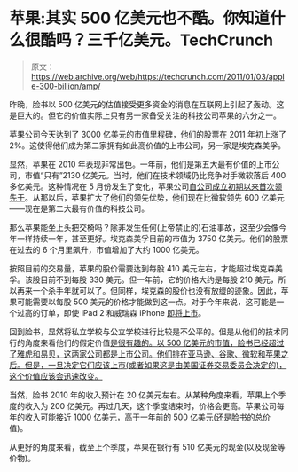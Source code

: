 # 苹果:其实 500 亿美元也不酷。你知道什么很酷吗？三千亿美元。TechCrunch

> 原文：<https://web.archive.org/web/https://techcrunch.com/2011/01/03/apple-300-billion/amp/>

 <amp-img src="https://web.archive.org/web/20230130122628im_/https://techcrunch.com/wp-content/uploads/2011/01/11.png?w=211" class="attachment-post-thumbnail size-post-thumbnail wp-post-image amp-wp-enforced-sizes i-amphtml-layout-intrinsic i-amphtml-layout-size-defined" alt="" srcset="https://web.archive.org/web/20230130122628im_/https://techcrunch.com/wp-content/uploads/2011/01/11.png 211w, https://web.archive.org/web/20230130122628im_/https://techcrunch.com/wp-content/uploads/2011/01/11.png?resize=150,108 150w, https://web.archive.org/web/20230130122628im_/https://techcrunch.com/wp-content/uploads/2011/01/11.png?resize=50,36 50w" layout="intrinsic" i-amphtml-layout="intrinsic"><i-amphtml-sizer class="i-amphtml-sizer"></i-amphtml-sizer></amp-img> 

 <amp-img class="alignright size-full wp-image-259802 amp-wp-enforced-sizes i-amphtml-layout-intrinsic i-amphtml-layout-size-defined" title="a" src="https://web.archive.org/web/20230130122628im_/https://techcrunch.com/wp-content/uploads/2011/01/a.png" alt="" srcset="https://web.archive.org/web/20230130122628im_/https://techcrunch.com/wp-content/uploads/2011/01/a.png 310w, https://web.archive.org/web/20230130122628im_/https://techcrunch.com/wp-content/uploads/2011/01/a.png?resize=150,67 150w, https://web.archive.org/web/20230130122628im_/https://techcrunch.com/wp-content/uploads/2011/01/a.png?resize=300,134 300w, https://web.archive.org/web/20230130122628im_/https://techcrunch.com/wp-content/uploads/2011/01/a.png?resize=50,22 50w" layout="intrinsic" i-amphtml-layout="intrinsic"><i-amphtml-sizer class="i-amphtml-sizer"></i-amphtml-sizer></amp-img> 昨晚，脸书以 500 亿美元的估值接受更多资金的消息在互联网上引起了轰动。这是巨大的。但它的价值实际上只有另一家备受关注的科技公司苹果的六分之一。

苹果公司今天达到了 3000 亿美元的市值里程碑，他们的股票在 2011 年初上涨了 2%。这使得他们成为第二家拥有如此高价值的上市公司，另一家是埃克森美孚。

显然，苹果在 2010 年表现非常出色。一年前，他们是第五大最有价值的上市公司，市值“只有”2130 亿美元。当时，他们在技术领域仍比竞争对手微软落后 400 多亿美元。这种情况在 5 月份发生了变化，苹果公司[自公司成立初期以来首次领先于](https://web.archive.org/web/20230130122628/https://techcrunch.com/2010/05/26/apple-microsoft-market-cap-2/)。从那以后，苹果扩大了他们的领先优势，他们现在比微软领先 600 亿美元——现在是第二大最有价值的科技公司。

那么苹果能坐上头把交椅吗？除非发生任何(上帝禁止的)石油事故，这至少会像今年一样持续一年，甚至更好。埃克森美孚目前的市值为 3750 亿美元。他们的股票在过去的 6 个月里飙升，市值增加了大约 1000 亿美元。

按照目前的交易量，苹果的股价需要达到每股 410 美元左右，才能超过埃克森美孚。该股目前不到每股 330 美元。但一年前，它的价格大约是每股 210 美元，所以再来一个杀手年就可以了。但同样，埃克森的股价也没有放缓的迹象。因此，苹果可能需要以每股 500 美元的价格才能做到这一点。对于今年来说，这可能是一个过高的订单，即使 iPad 2 和威瑞森 iPhone [即将上市](https://web.archive.org/web/20230130122628/https://techcrunch.com/2010/12/29/apple-ces/)。

回到脸书，显然将私立学校与公立学校进行比较是不公平的。但是从他们的技术同行的角度来看他们的假定价值[是很有趣的。以 500 亿美元的市值，脸书已经超过了雅虎和易贝，这两家公司都是上市公司。他们排在亚马逊、谷歌、微软和苹果之后。但是，一旦决定它们应该上市(或者如果这是由美国证券交易委员会决定的)，这个价值应该会迅速改变。](https://web.archive.org/web/20230130122628/https://techcrunch.com/2011/01/03/facebook-yahoo-ebay/)

当然，脸书 2010 年的收入预计在 20 亿美元左右。从某种角度来看，苹果上个季度的收入为 200 亿美元。再过几天，这个季度结束时，价格会更高。苹果公司每年的收入可能接近 1000 亿美元，高于一年前的 500 亿美元(还是脸书的总价值)。

从更好的角度来看，截至上个季度，苹果在银行有 510 亿美元的现金(以及现金等价物)。

<amp-analytics data-credentials="include" class="i-amphtml-layout-fixed i-amphtml-layout-size-defined" i-amphtml-layout="fixed"></amp-analytics>